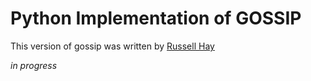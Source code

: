 # Python Implementation of GOSSIP

This version of gossip was written by [Russell Hay](https://github.com/RussTheAerialist/)

*in progress*
